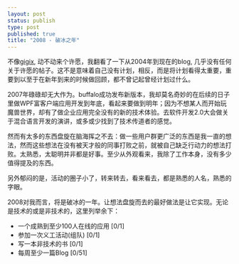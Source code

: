```yaml
--- 
layout: post
status: publish
type: post
published: true
title: "2008 - 破冰之年"
---
```

不像<a href="http://gigix.thoughtworkers.org/2007/12/29/happy-new-year">gigix</a>, 动不动来个许愿，我翻看了一下从2004年到现在的blog, 几乎没有任何关于许愿的帖子。这不是意味着自己没有计划，相反，而是将计划看得太重要，重要到以至于在新年到来的时候做回顾，都不曾记起曾经计划过什么。

2007年碌碌却无大作为。buffalo成功发布新版本，我却莫名奇妙的在后续的日子里做WPF富客户端应用开发到年底，看起来要做到明年；因为不想某人而开始玩魔兽世界，却有了做企业应用完全没有的新的技术体验。去软件开发2.0大会做关于混合语言开发的演讲，或多或少找到了技术传道者的感觉。

然而有太多的东西盘旋在脑海挥之不去：做一些用户群更广泛的东西是我一直的想法，然而这些想法在没有被天才般的同事打败之前，就被自己缺乏行动力的想法打败。太熟悉，太聪明并非都是好事。至少从外观看来，我除了工作本身，没有多少值得提及的东西。

另外郁闷的是，活动的圈子小了，转来转去，看来看去，都是熟悉的人名，熟悉的字眼。

2008对我而言，将是破冰的一年。让想法盘旋而去的最好做法是让它实现。无论是技术的或是非技术的，这里列举余下：

- 一个成熟到至少100人在线的应用 [0/1]
- 参加一次义工活动(组队) [0/1]
- 写一本非技术的书 [0/1]
- 每周至少一篇Blog [0/51]

